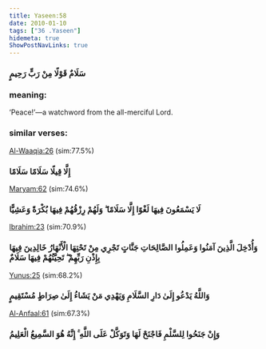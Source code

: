 ```yaml
---
title: Yaseen:58
date: 2010-01-10
tags: ["36 .Yaseen"]
hidemeta: true 
ShowPostNavLinks: true 
---
```

### سَلَامٌ قَوْلًا مِنْ رَبٍّ رَحِيمٍ
### meaning: 
‘Peace!’—a watchword from the all-merciful Lord.
### similar verses: 

[Al-Waaqia:26](/56/26) (sim:77.5%)

### إِلَّا قِيلًا سَلَامًا سَلَامًا

[Maryam:62](/19/62) (sim:74.6%)

### لَا يَسْمَعُونَ فِيهَا لَغْوًا إِلَّا سَلَامًا ۖ وَلَهُمْ رِزْقُهُمْ فِيهَا بُكْرَةً وَعَشِيًّا

[Ibrahim:23](/14/23) (sim:70.9%)

### وَأُدْخِلَ الَّذِينَ آمَنُوا وَعَمِلُوا الصَّالِحَاتِ جَنَّاتٍ تَجْرِي مِنْ تَحْتِهَا الْأَنْهَارُ خَالِدِينَ فِيهَا بِإِذْنِ رَبِّهِمْ ۖ تَحِيَّتُهُمْ فِيهَا سَلَامٌ

[Yunus:25](/10/25) (sim:68.2%)

### وَاللَّهُ يَدْعُو إِلَىٰ دَارِ السَّلَامِ وَيَهْدِي مَنْ يَشَاءُ إِلَىٰ صِرَاطٍ مُسْتَقِيمٍ

[Al-Anfaal:61](/8/61) (sim:67.3%)

### وَإِنْ جَنَحُوا لِلسَّلْمِ فَاجْنَحْ لَهَا وَتَوَكَّلْ عَلَى اللَّهِ ۚ إِنَّهُ هُوَ السَّمِيعُ الْعَلِيمُ

